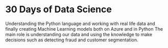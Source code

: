 # 30 Days of Data Science
Understanding the Python language and working with real life data and finally creating Machine Learning models both on Azure and in Python
The main role is understanding our data and using the knowledge to make decisions such as detecting fraud and customer segmentation.
